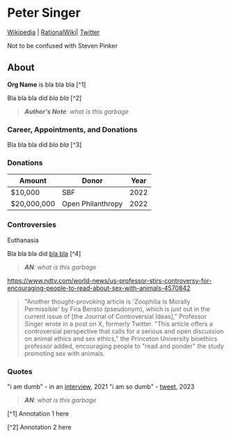 # Peter Singer

[Wikipedia](https://en.wikipedia.org/wiki/Peter_Singer) | [RationalWiki](https://rationalwiki.org/wiki/Peter_Singer)| [Twitter](https://twitter.com/PeterSinger)

Not to be confused with Steven Pinker

## About

**Org Name** is bla bla bla [^1]

Bla bla bla did _bla bla_ [^2]

> ***Author's Note**: what is this garbage*


### Career, Appointments, and Donations

Bla bla bla did _bla bla_ [^3]


### Donations

| Amount        | Donor               | Year |
| ------------- | ------------------- | ---- |
| $10,000       | SBF                 | 2022 |
| $20,000,000   | Open Philanthropy   | 2022 |

### Controversies

Euthanasia

Bla bla bla did [bla bla]() [^4]

> _**AN**: what is this garbage_


https://www.ndtv.com/world-news/us-professor-stirs-controversy-for-encouraging-people-to-read-about-sex-with-animals-4570842

> "Another thought-provoking article is 'Zoophilia Is Morally Permissible' by Fira Bensto (pseudonym), which is just out in the current issue of [the Journal of Controversial Ideas]," Professor Singer wrote in a post on X, formerly Twitter.
> "This article offers a controversial perspective that calls for a serious and open discussion on animal ethics and sex ethics," the Princeton University bioethics professor added, encouraging people to "read and ponder" the study promoting sex with animals.

 
### Quotes

"i am dumb" - in an [interview](), 2021
"i am so dumb" - [tweet](), 2023

> _**AN**: what is this garbage_


[^1] Annotation 1 here

[^2] Annotation 2 here